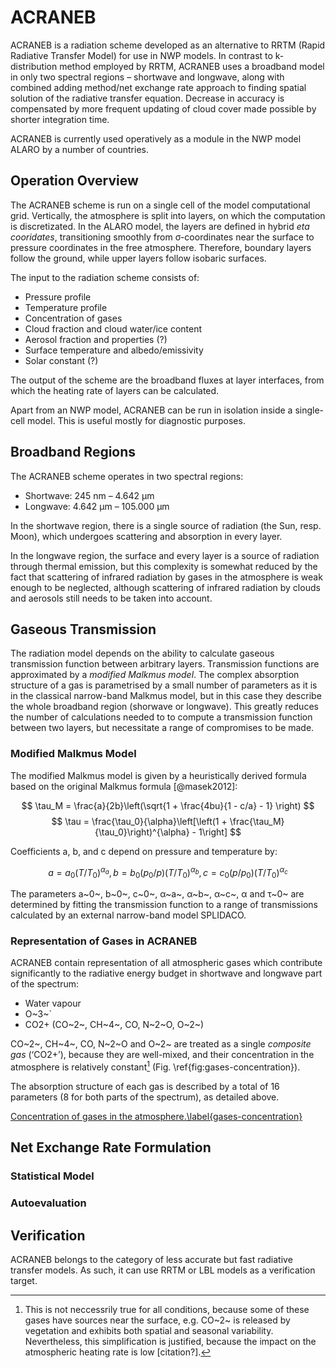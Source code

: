 ACRANEB
=======

ACRANEB is a radiation scheme developed as an alternative to RRTM
(Rapid Radiative Transfer Model) for use in NWP models. In contrast to
k-distribution method employed by RRTM, ACRANEB uses a broadband model
in only two spectral regions – shortwave and longwave, along with combined
adding method/net exchange rate approach to finding spatial solution of
the radiative transfer equation. Decrease in accuracy is compensated by
more frequent updating of cloud cover made possible by shorter integration time.

ACRANEB is currently used operatively as a module in the NWP model ALARO
by a number of countries.

Operation Overview
------------------

The ACRANEB scheme is run on a single cell of the model computational grid.
Vertically, the atmosphere is split into layers, on which the computation
is discretizated. In the ALARO model, the layers are defined in hybrid
_eta cooridates_, transitioning smoothly from σ-coordinates near the surface
to pressure coordinates in the free atmosphere. Therefore, boundary layers
follow the ground, while upper layers follow isobaric surfaces.

The input to the radiation scheme consists of:

* Pressure profile
* Temperature profile
* Concentration of gases
* Cloud fraction and cloud water/ice content
* Aerosol fraction and properties (?)
* Surface temperature and albedo/emissivity
* Solar constant (?)

The output of the scheme are the broadband fluxes at layer interfaces,
from which the heating rate of layers can be calculated.

Apart from an NWP model, ACRANEB can be run in isolation inside a
single-cell model. This is useful mostly for diagnostic purposes.

Broadband Regions
-----------------

The ACRANEB scheme operates in two spectral regions:

* Shortwave: 245 nm – 4.642 μm
* Longwave: 4.642 μm – 105.000 μm

In the shortwave region, there is a single source of radiation
(the Sun, resp. Moon), which undergoes scattering and absorption in every layer.

In the longwave region, the surface and every layer is a source of radiation
through thermal emission, but this complexity is somewhat reduced by the fact
that scattering of infrared radiation by gases in the atmosphere is weak enough
to be neglected, although scattering of infrared radiation by clouds and
aerosols still needs to be taken into account.

Gaseous Transmission
--------------------

The radiation model depends on the ability to calculate gaseous transmission
function between arbitrary layers. Transmission functions are approximated by a
_modified Malkmus model_.
The complex absorption structure of a gas is parametrised by a small number
of parameters as it is in the classical narrow-band Malkmus model,
but in this case they describe the whole broadband region
(shorwave or longwave). This greatly reduces the number of calculations
needed to to compute a transmission function between two layers, but
necessitate a range of compromises to be made.

### Modified Malkmus Model

The modified Malkmus model is given by a heuristically derived formula
based on the original Malkmus formula [@masek2012]:

$$
\tau_M = \frac{a}{2b}\left(\sqrt{1 + \frac{4bu}{1 - c/a} - 1} \right)
$$
$$
\tau = \frac{\tau_0}{\alpha}\left[\left(1 + \frac{\tau_M}{\tau_0}\right)^{\alpha} - 1\right]
$$

Coefficients a, b, and c depend on pressure and temperature by:

$$
a = a_0 (T/T_0)^{\alpha_a},
b = b_0 (p_0/p) (T/T_0)^{\alpha_b},
c = c_0 (p/p_0) (T/T_0)^{\alpha_c}
$$

The parameters a~0~, b~0~, c~0~, α~a~, α~b~, α~c~, α and τ~0~
are determined by fitting the transmission
function to a range of transmissions calculated by an external narrow-band
model SPLIDACO.

### Representation of Gases in ACRANEB

ACRANEB contain representation of all atmospheric gases which contribute
significantly to the radiative energy budget in shortwave and longwave part
of the spectrum:

* Water vapour
* O~3~`
* CO2+ (CO~2~, CH~4~, CO, N~2~O, O~2~)

CO~2~, CH~4~, CO, N~2~O and O~2~ are treated as a single _composite gas_
(‘CO2+’), because they are well-mixed, and their concentration in the atmosphere
is relatively constant[^gases-concentration]
(Fig. \ref{fig:gases-concentration}).

The absorption structure of each gas is described by a total of 16 parameters
(8 for both parts of the spectrum), as detailed above.

[Concentration of gases in the atmosphere.\label{gases-concentration}](gases-concentration.png)

[^gases-concentration]: This is not neccessrily true for all conditions,
because some of these gases have sources near the surface, e.g. CO~2~
is released by vegetation and exhibits both spatial and seasonal variability.
Nevertheless, this simplification is justified, because the impact on the
atmospheric heating rate is low [citation?].

Net Exchange Rate Formulation
-----------------------------

### Statistical Model

### Autoevaluation

Verification
------------

ACRANEB belongs to the category of less accurate but fast radiative transfer
models. As such, it can use RRTM or LBL models as a verification target.

